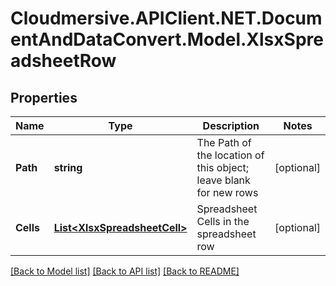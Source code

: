 # Cloudmersive.APIClient.NET.DocumentAndDataConvert.Model.XlsxSpreadsheetRow
## Properties

Name | Type | Description | Notes
------------ | ------------- | ------------- | -------------
**Path** | **string** | The Path of the location of this object; leave blank for new rows | [optional] 
**Cells** | [**List&lt;XlsxSpreadsheetCell&gt;**](XlsxSpreadsheetCell.md) | Spreadsheet Cells in the spreadsheet row | [optional] 

[[Back to Model list]](../README.md#documentation-for-models) [[Back to API list]](../README.md#documentation-for-api-endpoints) [[Back to README]](../README.md)

